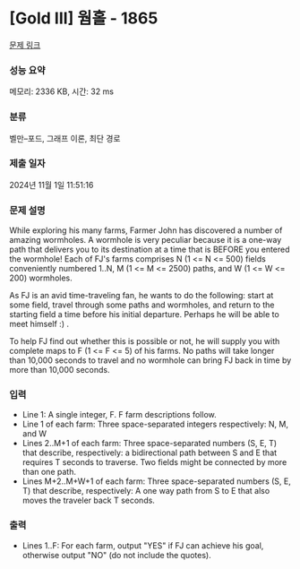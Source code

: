 # [Gold III] 웜홀 - 1865 

[문제 링크](https://www.acmicpc.net/problem/1865) 

### 성능 요약

메모리: 2336 KB, 시간: 32 ms

### 분류

벨만–포드, 그래프 이론, 최단 경로

### 제출 일자

2024년 11월 1일 11:51:16

### 문제 설명

<p>While exploring his many farms, Farmer John has discovered a number of amazing wormholes. A wormhole is very peculiar because it is a one-way path that delivers you to its destination at a time that is BEFORE you entered the wormhole! Each of FJ's farms comprises N (1 <= N <= 500) fields conveniently numbered 1..N, M (1 <= M <= 2500) paths, and W (1 <= W <= 200) wormholes.</p>

<p>As FJ is an avid time-traveling fan, he wants to do the following: start at some field, travel through some paths and wormholes, and return to the starting field a time before his initial departure. Perhaps he will be able to meet himself :) .</p>

<p>To help FJ find out whether this is possible or not, he will supply you with complete maps to F (1 <= F <= 5) of his farms.  No paths will take longer than 10,000 seconds to travel and no wormhole can bring FJ back in time by more than 10,000 seconds.</p>

### 입력 

 <ul>
	<li>Line 1: A single integer, F. F farm descriptions follow.</li>
	<li>Line 1 of each farm: Three space-separated integers respectively: N, M, and W</li>
	<li>Lines 2..M+1 of each farm: Three space-separated numbers (S, E, T) that describe, respectively: a bidirectional path between S and E that requires T seconds to traverse. Two fields might be connected by more than one path.</li>
	<li>Lines M+2..M+W+1 of each farm: Three space-separated numbers (S, E, T) that describe, respectively: A one way path from S to E that also moves the traveler back T seconds.</li>
</ul>

### 출력 

 <ul>
	<li>Lines 1..F: For each farm, output "YES" if FJ can achieve his goal, otherwise output "NO" (do not include the quotes).</li>
</ul>

<p> </p>

